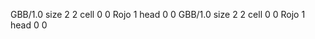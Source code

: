 <gs-board> GBB/1.0
size 2 2
cell 0 0 Rojo 1 
head 0 0
 </gs-board>
<gs-board> GBB/1.0
size 2 2
cell 0 0 Rojo 1 
head 0 0
 </gs-board>